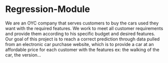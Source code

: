# Regression-Module
We are an OYC company that serves customers to buy the cars used they want with the required features. We work to meet all customer requirements and provide them according to his specific budget and desired features.
Our goal of this project is to reach a correct prediction through data pulled from an electronic car purchase website, which is to provide a car at an affordable price for each customer with the features ex: the walking of the car, the version...
